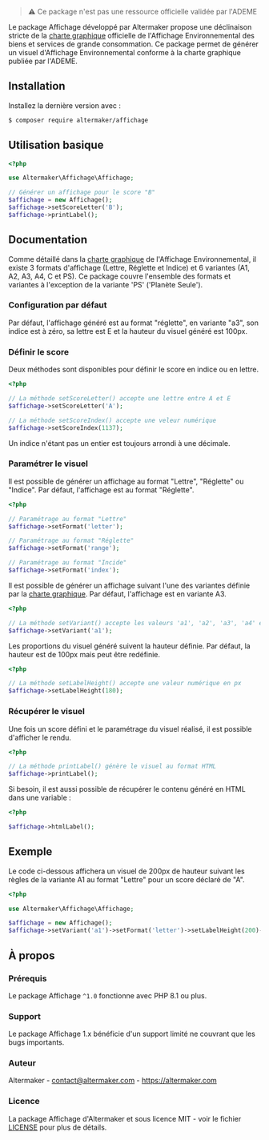 > ⚠ Ce package n'est pas une ressource officielle validée par l'ADEME

Le package Affichage développé par Altermaker propose une déclinaison stricte de la [charte graphique](doc/Charte_graphique_detaillee_(FR).pdf) officielle de l'Affichage Environnemental des biens et services de grande consommation. Ce package permet de générer un visuel d'Affichage Environnemental conforme à la charte graphique publiée par l'ADEME.

## Installation

Installez la dernière version avec :

```bash
$ composer require altermaker/affichage
```

## Utilisation basique

```php
<?php

use Altermaker\Affichage\Affichage;

// Générer un affichage pour le score "B"
$affichage = new Affichage();
$affichage->setScoreLetter('B');
$affichage->printLabel();
```

## Documentation

Comme détaillé dans la [charte graphique](doc/Charte_graphique_detaillee_(FR).pdf) de l'Affichage Environnemental, il existe 3 formats d'affichage (Lettre, Réglette et Indice) et 6 variantes (A1, A2, A3, A4, C et PS). Ce package couvre l'ensemble des formats et variantes à l'exception de la variante 'PS' ('Planète Seule').

### Configuration par défaut

Par défaut, l'affichage généré est au format "réglette", en variante "a3", son indice est à zéro, sa lettre est E et la hauteur du visuel généré est 100px.

### Définir le score

Deux méthodes sont disponibles pour définir le score en indice ou en lettre.

```php
<?php

// La méthode setScoreLetter() accepte une lettre entre A et E
$affichage->setScoreLetter('A');

// La méthode setScoreIndex() accepte une veleur numérique
$affichage->setScoreIndex(1137);
```

Un indice n'étant pas un entier est toujours arrondi à une décimale.

### Paramétrer le visuel

Il est possible de générer un affichage au format "Lettre", "Réglette" ou "Indice". Par défaut, l'affichage est au format "Réglette".

```php
<?php

// Paramétrage au format "Lettre"
$affichage->setFormat('letter');

// Paramétrage au format "Réglette"
$affichage->setFormat('range');

// Paramétrage au format "Incide"
$affichage->setFormat('index');
```

Il est possible de générer un affichage suivant l'une des variantes définie par la [charte graphique](doc/Charte_graphique_detaillee_(FR).pdf). Par défaut, l'affichage est en variante A3.

```php
<?php

// La méthode setVariant() accepte les valeurs 'a1', 'a2', 'a3', 'a4' et 'c'
$affichage->setVariant('a1');
```

Les proportions du visuel généré suivent la hauteur définie. Par défaut, la hauteur est de 100px mais peut être redéfinie.

```php
<?php

// La méthode setLabelHeight() accepte une valeur numérique en px
$affichage->setLabelHeight(180);
```

### Récupérer le visuel

Une fois un score défini et le paramétrage du visuel réalisé, il est possible d'afficher le rendu.

```php
<?php

// La méthode printLabel() génère le visuel au format HTML
$affichage->printLabel();
```

Si besoin, il est aussi possible de récupérer le contenu généré en HTML dans une variable :

```php
<?php

$affichage->htmlLabel();
```

## Exemple

Le code ci-dessous affichera un visuel de 200px de hauteur suivant les règles de la variante A1 au format "Lettre" pour un score déclaré de "A".

```php
<?php

use Altermaker\Affichage\Affichage;

$affichage = new Affichage();
$affichage->setVariant('a1')->setFormat('letter')->setLabelHeight(200)->setScoreLetter('A')->printLabel();
```

## À propos

### Prérequis

Le package Affichage `^1.0` fonctionne avec PHP 8.1 ou plus.

### Support

Le package Affichage 1.x bénéficie d'un support limité ne couvrant que les bugs importants.

### Auteur

Altermaker - <contact@altermaker.com> - <https://altermaker.com>

### Licence 

La package Affichage d'Altermaker et sous licence MIT - voir le fichier [LICENSE](LICENSE) pour plus de détails.